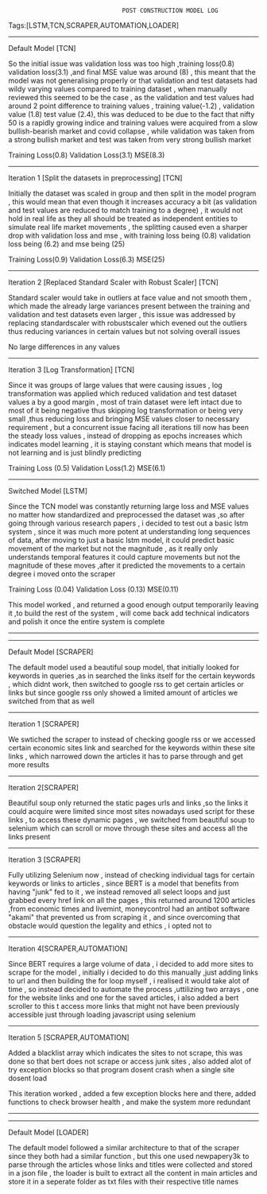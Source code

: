                                     POST CONSTRUCTION MODEL LOG


Tags:[LSTM,TCN,SCRAPER,AUTOMATION,LOADER]
___________________________

Default Model [TCN]

So the initial issue was validation loss was too high ,training loss(0.8) validation loss(3.1) ,and final MSE value was around (8) , this meant that the model was not generalising properly or that validation and test datasets had wildy varying values compared to training dataset , when manually reviewed this seemed to be the case , as the validation and test values had around 2 point difference to training values , training value(-1.2) , validation value (1.8) test value (2.4), this was deduced to be due to the fact that nifty 50 is a rapidly growing indice and training values were acquired from a slow bullish-bearish market and covid collapse , while validation was taken from a strong bullish market and test was taken from very strong bullish market

Training Loss(0.8)
Validation Loss(3.1)
MSE(8.3)

___________________________

Iteration 1 [Split the datasets in preprocessing] [TCN]

Initially the dataset was scaled in group and then split in the model program , this would mean that even though it increases accuracy a bit  (as validation and test values are reduced to match training to a degree) , it would not hold in real life as they all should be treated as independent entities to simulate real life market movements , 
the splitting caused even a sharper drop with validation loss and mse , with training loss being (0.8) validation loss being (6.2) and mse being (25) 

Training Loss(0.9)
Validation Loss(6.3)
MSE(25)

___________________________

Iteration 2 [Replaced Standard Scaler with Robust Scaler] [TCN]

Standard scaler would take in outliers at face value and not smooth them , which made the already large variances present between the training and validation and test datasets even larger , this issue was addressed by replacing standardscaler with robustscaler which evened out the outliers thus reducing variances in certain values but not solving overall issues 

No large differences in any values

__________________________

Iteration 3 [Log Transformation] [TCN]

Since it was groups of large values that were causing issues , log transformation was applied which reduced validation and test dataset values a by a good margin , most of train dataset were left intact due to most of it being negative thus skipping log transformation or being very small ,thus reducing loss and bringing MSE values closer to necessary requirement , but a concurrent issue facing all iterations till now has been the steady loss values , instead of dropping as epochs increases which indicates model learning , it is staying constant which means that model is not learning and is just blindly predicting 

Training Loss (0.5)
Validation Loss(1.2)
MSE(6.1)

_____________________________

Switched Model [LSTM]

Since the TCN model was constantly returning large loss and MSE values no matter how standardized and preprocessed the dataset was ,so after going through various research papers , i decided to test out a basic lstm system , since it was much more potent at understanding long sequences of data, after moving to just a basic lstm model, it could predict basic movement of the market but not the magnitude , as it really only understands temporal features it could capture movements but not the magnitude of these moves ,after it predicted the movements to a certain degree i moved onto the scraper 

Training Loss (0.04)
Validation Loss (0.13)
MSE(0.11)

This model worked , and returned a good enough output temporarily leaving it ,to build the rest of the system , will come back add technical indicators and polish it once the entire system is complete 

____________________________

____________________________

Default Model [SCRAPER]

The default model used a beautiful soup model, that initially looked for keywords in queries ,as in searched the links itself for the certain keywords , which didnt work, then switched to google rss to get certain articles or links but since google rss only showed a limited amount of articles we switched from that as well

___________________________

Iteration 1 [SCRAPER]

We swtiched the scraper to instead of checking google rss or we accessed certain economic sites link and searched for the keywords within these site links , which narrowed down the articles it has to parse through and get more results 

__________________________

Iteration 2[SCRAPER]

Beautiful soup only returned the static pages urls and links ,so the links it could acquire were limited since most sites nowadays used script for these links , to access these dynamic pages , we switched from beautiful soup to selenium which can scroll or move through these sites and access all the links present 

__________________________

Iteration 3 [SCRAPER]

Fully utilizing Selenium now , instead of checking individual tags for certain keywords or links to articles , since BERT is a model that benefits from having "junk" fed to it , we instead removed all select loops and just grabbed every href link on all the pages , this returned around 1200 articles ,from economic times and livemint, moneycontrol had an antibot software "akami" that prevented us from scraping it , and since overcoming that obstacle would question the legality and ethics , i opted not to 

__________________________

Iteration 4[SCRAPER,AUTOMATION]

Since BERT requires a large volume of data , i decided to add more sites to scrape for the model , initially i decided to do this manually ,just adding links to url and then building the for loop myself , i realised it would take alot of time , so instead decided to automate the process ,uttilizing two arrays , one for the website links and one for the saved articles, i also added a bert scroller to this t access more links that might not have been previously accessible just through loading javascript using selenium

__________________________

Iteration 5 [SCRAPER,AUTOMATION]

Added a blacklist array which indicates the sites to not scrape, this was done so that bert does not scrape or access junk sites , also added alot of try exception blocks so that program dosent crash when a single site dosent load

This iteration worked , added a few exception blocks here and there, added functions to check browser health , and make the system more redundant

___________________________

___________________________

Default Model [LOADER]

The default model followed a similar architecture to that of the scraper since they both had a similar function , but this one used newpapery3k to parse through the articles whose links and titles were collected and stored in a json file , the loader is built to extract all the content in main articles and store it in a seperate folder as txt files with their respective title names 







